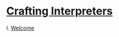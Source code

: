 # [Crafting Interpreters](https://craftinginterpreters.com/contents.html)

I. [Welcome](./notes/welcome/home.md)
